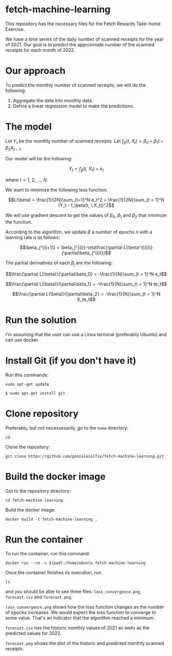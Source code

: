 # fetch-machine-learning
This repository has the necessary files for the Fetch Rewards Take-home Exercise.

We have a time series of the daily number of scanned receipts for the year of 2021. Our goal is to predict the approximate number of the scanned receipts for each month of 2022.

# Our approach

To predict the monthly number of scanned receipts, we will do the following:

1. Aggregate the data into monthly data.
2. Define a linear regression model to make the predictions.

# The model

Let $Y_t$ be the monthly number of scanned receipts. Let $f_\beta(t, \ X_t) = \beta_0+\beta_1t+\beta_2X_{t-1}$.

Our model will be the following:

$$Y_t = f_\beta(t, \ X_t)+e_t$$

where $t = 1, \ 2, \ \dots, \ N$.

We want to minimize the following loss function:

$$L(\beta) = \frac{1}{2N}\sum_{t=1}^N e_t^2 = \frac{1}{2N}\sum_{t = 1}^N (Y_t - f_\beta(t, \ X_t))^2$$

We will use gradient descent to get the values of $\beta_0$, $\beta_1$ and $\beta_2$ that minimize the function.

According to the algorithm, we update $\beta$ a number of epochs $n$ with a learning rate $\eta$ as follows:

$$\beta_j^{(i+1)} = \beta_j^{(i)}-\eta\frac{\partial L(\beta^{(i)})}{\partial\beta_j^{(i)}}$$

The partial derivatives of each $\beta_j$ are the following:

$$\frac{\partial L(\beta)}{\partial\beta_0} = -\frac{1}{N}\sum_{t = 1}^N e_t$$

$$\frac{\partial L(\beta)}{\partial\beta_1} = -\frac{1}{N}\sum_{t = 1}^N te_t$$

$$\frac{\partial L(\beta)}{\partial\beta_2} = -\frac{1}{N}\sum_{t = 1}^N X_te_t$$

# Run the solution

I'm assuming that the user can use a Linux terminal (preferably Ubuntu) and can use docker.

# Install Git (if you don't have it)

Run this commands:

`sudo apt-get update`

`$ sudo apt-get install git`

# Clone repository

Preferably, but not necessesarily, go to the `home` directory:

`cd`

Clone the repository:

`git clone https://github.com/gonzalezalfie/fetch-machine-learning.git`

# Build the docker image

Got to the repository directory:

`cd fetch-machine-learning`

Build the docker image:

`docker build -t fetch-machine-learning .`

# Run the container

To run the container, run this command:

`docker run --rm -v $(pwd):/home/ubuntu fetch-machine-learning`

Once the container finishes its execution, run 

`ls`

and you should be able to see three files: `loss_convergence.png`, `forecast.csv` and `forecast.png`.

`loss_convergence.png` shows how the loss function changes as the number of epochs increases. We would expect the loss function to converge to some value. That's an indicator that the algorithm reached a minimum.

`forecast.csv` has the historic monthly values of 2021 as wells as the predicted values for 2022.

`forecast.png` shows the plot of the historic and predicted monthly scanned receipts.


